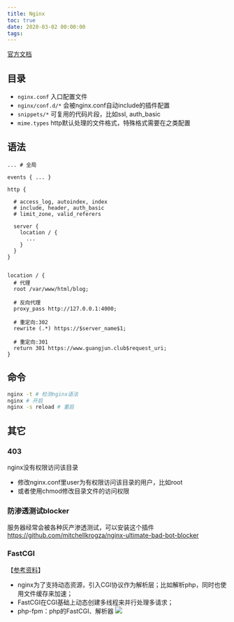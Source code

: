 ```yaml
---
title: Nginx
toc: true
date: 2020-03-02 00:00:00
tags:
---
```


[官方文档](http://nginx.org/en/docs/)


## 目录
* `nginx.conf` 入口配置文件
* `nginx/conf.d/*` 会被nginx.conf自动include的插件配置
* `snippets/*` 可复用的代码片段，比如ssl, auth_basic
* `mime.types` http默认处理的文件格式，特殊格式需要在之类配置


## 语法
```nginx
... # 全局

events { ... }

http {

  # access_log, autoindex, index
  # include, header, auth_basic
  # limit_zone, valid_referers

  server {
    location / {
      ...
    }
  }
}


location / {
  # 代理
  root /var/www/html/blog;

  # 反向代理
  proxy_pass http://127.0.0.1:4000;

  # 重定向:302
  rewrite (.*) https://$server_name$1;

  # 重定向:301
  return 301 https://www.guangjun.club$request_uri;
}
```

## 命令
```sh
nginx -t # 检测nginx语法
nginx # 开启
nginx -s reload # 重启
```


## 其它
### 403
nginx没有权限访问该目录
* 修改nginx.conf里user为有权限访问该目录的用户，比如root
* 或者使用chmod修改目录文件的访问权限

### 防渗透测试blocker
服务器经常会被各种灰产渗透测试，可以安装这个插件
https://github.com/mitchellkrogza/nginx-ultimate-bad-bot-blocker

### FastCGI
【[参考资料](https://www.cnblogs.com/tssc/p/10255590.html
)】
* nginx为了支持动态资源，引入CGI协议作为解析层；比如解析php，同时也使用文件缓存来加速；
* FastCGI在CGI基础上动态创建多线程来并行处理多请求；
* php-fpm：php的FastCGI、解析器
![](https://img2018.cnblogs.com/blog/1211667/201901/1211667-20190114112158766-480550737.png)
